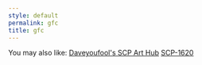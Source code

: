```yaml
---
style: default
permalink: gfc
title: gfc
---
```

You may also like:
[Daveyoufool's SCP Art Hub](http://scp-wiki.net/daveyoufools-art)
[SCP-1620](http://scp-wiki.net/scp-1620)
